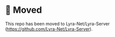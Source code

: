 # 🚚 Moved

This repo has been moved to Lyra-Net/Lyra-Server (https://github.com/Lyra-Net/Lyra-Server).
